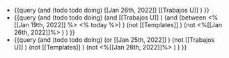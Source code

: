 - {{query (and (todo todo doing) [[Jan 26th, 2022]] [[Trabajos U]] ) }}
- {{query (and   (todo todo doing)  (and   [[Trabajos U]]  )    (and (between <% [[Jan 19th, 2022]] %> <% today %>)  ) (not [[Templates]] )  (not <%[[Jan 26th, 2022]]%> ) ) }}
- {{query (and (todo todo doing)  (or [[Jan 25th, 2022]] )   (not [[Trabajos U]] ) (not [[Templates]] )  (not <%[[Jan 26th, 2022]]%> ) ) }}
